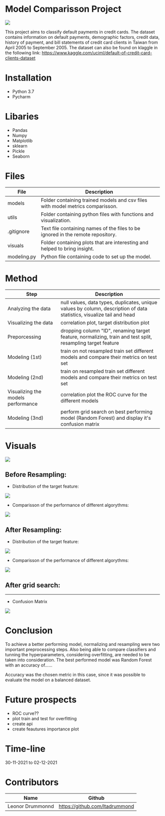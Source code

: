 # Model Comparisson Project

<img src="https://github.com/ltadrummond/challenge-model-comparisson/blob/main/visuals/readme_intro_pic.png">

This project aims to classify default payments in credit cards. The dataset contains information on default payments, demographic factors, credit data, history of payment, and bill statements of credit card clients in Taiwan from April 2005 to September 2005. The dataset can also be found on klaggle in the following link: https://www.kaggle.com/uciml/default-of-credit-card-clients-dataset


# Installation
* Python 3.7
* Pycharm


# Libaries
* Pandas
* Numpy
* Matplotlib
* sklearn
* Pickle
* Seaborn



# Files


| File                        | Description                                                     |
|-----------------------------|-----------------------------------------------------------------|
| models                | Folder containing trained models and csv files with model metrics comparisson. |
| utils             | Folder containing python files with functions and visualization.|
|.gitignore  | Text file containing names of the files to be ignored in the remote repository. |
| visuals            | Folder containing plots that are interesting and helped to bring insight.  |
| modeling.py            | Python file containing code to set up the model. |



# Method
| Step                      | Description                                                     |
|-----------------------------|-----------------------------------------------------------------|
| Analyzing the data                | null values, data types, duplicates, unique values by column, description of data statistics, visualize tail and head|
| Visualizing the data          | correlation plot, target distribution plot|
|Preporcessing  |  dropping column "ID", renaming target feature, normalizing, train and test split, resampling target feature|
| Modeling (1st)           | train on not resampled train set different models and compare their metrics on test set  |
| Modeling (2nd)             | train on resampled train set different models and compare their metrics on test set |
| Visualizing the models performance       | correlation plot the ROC curve for the different models|
| Modeling (3nd)             | perform grid search on best performing model (Random Forest) and display it's confusion matrix |



# Visuals

<img src="https://github.com/ltadrummond/challenge-model-comparisson/blob/main/visuals/correlation_feautures.png">
    

## Before Resampling:

* Distribution of the target feature:
<img src="https://github.com/ltadrummond/challenge-model-comparisson/blob/main/visuals/target_features_distribution.png">


* Comparisson of the performance of different algorythms:
<img src="https://github.com/ltadrummond/challenge-model-comparisson/blob/main/visuals/tabel_metrics_before_resampling.png">


## After Resampling:

* Distribution of the target feature:

<img src="https://github.com/ltadrummond/challenge-model-comparisson/blob/main/visuals/target_features_after_resampling.png">


* Comparisson of the performance of different algorythms:
<img src="https://github.com/ltadrummond/challenge-model-comparisson/blob/main/visuals/metrics_after_resampling.png">



## After grid search:
------
* Confusion Matrix
<img src="https://github.com/ltadrummond/challenge-model-comparisson/blob/main/visuals/confusion_matrix.png">


# Conclusion
To achieve a better performing model, normalizing and resampling were two important preprocessing steps. Also being able to compare classifiers and tunning the hyperparameters, considering overfitting, are needed to be taken into consideration.
The best performed model was Random Forest with an accuracy of......

Accuracy was the chosen metric in this case, since it was possible to evaluate the model on a balanced dataset.



# Future prospects
 - ROC curve??
 - plot train and test for overfitting
 - create api
 - create feautures importance plot
 

# Time-line
30-11-2021 to 02-12-2021

# Contributors
| Name                  | Github                                 |
|-----------------------|----------------------------------------|
|Leonor Drummonnd      | https://github.com/ltadrummond              |

